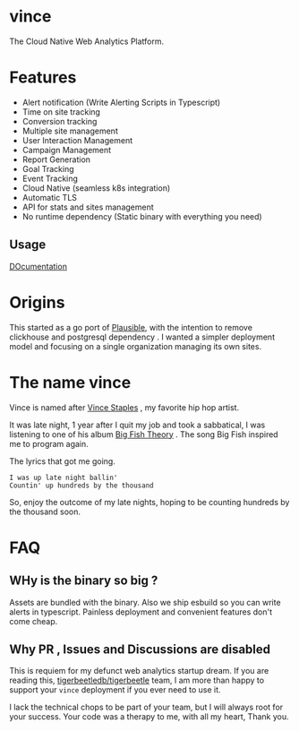 # vince

The Cloud Native Web Analytics Platform.


# Features

- Alert notification (Write Alerting Scripts in Typescript)
- Time on site tracking
- Conversion tracking 
- Multiple site management
- User Interaction Management 
- Campaign Management 
- Report Generation
- Goal Tracking 
- Event Tracking 
- Cloud Native (seamless k8s integration)
- Automatic TLS
- API for stats and sites management
- No runtime dependency (Static binary with everything you need)

## Usage

[DOcumentation]()

# Origins

This started as a go port of [Plausible](https://github.com/plausible/analytics), with 
the intention to remove clickhouse and postgresql dependency . I wanted a simpler
deployment model and focusing on a single organization managing its own sites.

# The name vince 

Vince is named after [Vince Staples](https://en.wikipedia.org/wiki/Vince_Staples) , 
my favorite hip hop artist.

It was late night, 1 year after I quit my job and took a sabbatical, I was listening
to one of his album [Big Fish Theory](https://en.wikipedia.org/wiki/Big_Fish_Theory)
. The song Big Fish inspired me to program again.

The lyrics that got me going.
```
I was up late night ballin'
Countin' up hundreds by the thousand
```

So, enjoy the outcome of my late nights, hoping to be counting hundreds by the thousand
soon.

# FAQ

## WHy is the binary so big ?

Assets are bundled with the binary. Also we ship esbuild so you can write alerts
in typescript. Painless deployment and convenient features don't come cheap.

## Why PR , Issues and Discussions are disabled

This is requiem for my defunct web analytics startup dream. If you are reading this,
[tigerbeetledb/tigerbeetle](https://github.com/tigerbeetledb/tigerbeetle) team, I am
more than happy to support your `vince` deployment if you ever need to use it.

I lack the technical chops to be part of your team, but I will always root for your success.
Your code was a therapy to me, with all my heart, Thank you.
